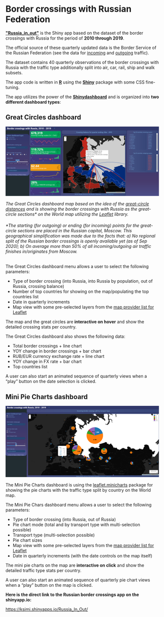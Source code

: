 # Border crossings with Russian Federation 
**["Russia_in_out"](
https://ksimi.shinyapps.io/Russia_In_Out/)** is the Shiny app based on the dataset of the border crossings with Russia for the period of **2010 through 2019**.

The official source of these quarterly updated data is the Border Service of the Russian Federation (see the data for [incoming](https://fedstat.ru/indicator/38479) and [outgoing](https://fedstat.ru/indicator/38479) traffic).

The dataset contains 40 quarterly observations of the border crossings with Russia with the traffic type additionally split into air, car, rail, ship and walk subsets.

The app code is written in **[R](https://www.r-project.org/about.html)** using the **[Shiny](https://shiny.rstudio.com/)** package with some CSS fine-tuning.

The app utilizes the power of the **[Shinydashboard](http://rstudio.github.io/shinydashboard/index.html)** and is organized into **two different dashboard types**:

## **Great Circles dashboard**

![alt text](https://github.com/Ksimi/Russia_in_out/blob/master/data-raw/great_circle.png)

_The Great Circles dashboard map based on the idea of the [great-circle distances](https://en.wikipedia.org/wiki/Great-circle_distance) and is showing the border crossings with Russia as the great-circle sections* on the World map utilizing the [Leaflet](https://leafletjs.com/) library._

###### _*The starting (for outgoing) or ending (for incoming) points for the great-circle sections are placed in the Russian capital, Moscow. This geographical simplification was made due to the facts that: a) No regional split of the Russian border crossings is openly available yet (as of Sep 2020); b) On average more than 50% of all incoming/outgoing air traffic finishes in/originates from Moscow._

The Great Circles dashboard menu allows a user to select the following parameters:

* Type of border crossing (into Russia, into Russia by population, out of Russia, crossing balance)
* Number of top countries for showing on the map/populating the top countries list
* Date in quarterly increments
* Map view with some pre-selected layers from the [map provider list for Leaflet](http://leaflet-extras.github.io/leaflet-providers/preview/index.html)

The map and the great circles are **interactive on hover** and show the detailed crossing stats per country.

The Great Circles dashboard also shows the following data:

* Total border crossings + line chart
* YOY change in border crossings + bar chart
* RUB/EUR currency exchange rate + line chart
* YOY change in FX rate + bar chart
* Top countries list

A user can also start an animated sequence of quarterly views when a “play” button on the date selection is clicked.

## Mini Pie Charts dashboard

![alt text](https://github.com/Ksimi/Russia_in_out/blob/master/data-raw/mini_chart.png)

The Mini Pie Charts dashboard is using the [leaflet.minicharts](https://cran.r-project.org/web/packages/leaflet.minicharts/vignettes/introduction.html) package for showing the pie charts with the traffic type split by country on the World map.

The Mini Pie Chars dashboard menu allows a user to select the following parameters:

* Type of border crossing (into Russia, out of Russia)
* Pie chart mode (total and by transport type with multi-selection possible)
* Transport type (multi-selection possible)
* Pie chart sizes
* Map view with some pre-selected layers from the [map provider list for Leaflet](http://leaflet-extras.github.io/leaflet-providers/preview/index.html)
* Date in quarterly increments (with the date controls on the map itself)

The mini pie charts on the map are **interactive on click** and show the detailed traffic type stats per country.

A user can also start an animated sequence of quarterly pie chart views when a “play” button on the map is clicked.

**Here is the direct link to the Russian border crossings app on the shinyapp.io:**

https://ksimi.shinyapps.io/Russia_In_Out/

